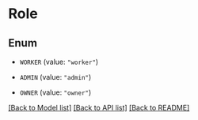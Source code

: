 # Role

## Enum


* `WORKER` (value: `"worker"`)

* `ADMIN` (value: `"admin"`)

* `OWNER` (value: `"owner"`)


[[Back to Model list]](../README.md#documentation-for-models) [[Back to API list]](../README.md#documentation-for-api-endpoints) [[Back to README]](../README.md)


